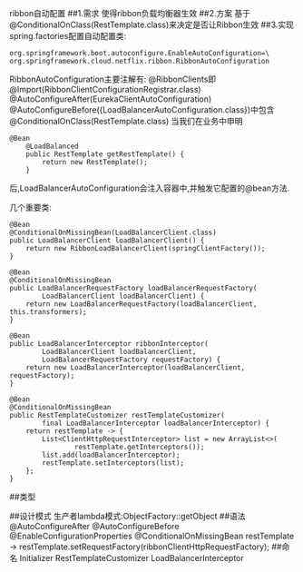 ribbon自动配置
##1.需求
使得ribbon负载均衡器生效
##2.方案
基于@ConditionalOnClass(RestTemplate.class)来决定是否让Ribbon生效
##3.实现
spring.factories配置自动配置类:
```
org.springframework.boot.autoconfigure.EnableAutoConfiguration=\
org.springframework.cloud.netflix.ribbon.RibbonAutoConfiguration
```
RibbonAutoConfiguration主要注解有:
@RibbonClients即@Import(RibbonClientConfigurationRegistrar.class)
@AutoConfigureAfter(EurekaClientAutoConfiguration)
@AutoConfigureBefore({LoadBalancerAutoConfiguration.class})中包含@ConditionalOnClass(RestTemplate.class)
当我们在业务中申明
```
@Bean
    @LoadBalanced
    public RestTemplate getRestTemplate() {
        return new RestTemplate();
    }
```
后,LoadBalancerAutoConfiguration会注入容器中,并触发它配置的@bean方法.

几个重要类:
```
@Bean
@ConditionalOnMissingBean(LoadBalancerClient.class)
public LoadBalancerClient loadBalancerClient() {
	return new RibbonLoadBalancerClient(springClientFactory());
}
```
```
@Bean
@ConditionalOnMissingBean
public LoadBalancerRequestFactory loadBalancerRequestFactory(
		LoadBalancerClient loadBalancerClient) {
	return new LoadBalancerRequestFactory(loadBalancerClient, this.transformers);
}
```

```
@Bean
public LoadBalancerInterceptor ribbonInterceptor(
		LoadBalancerClient loadBalancerClient,
		LoadBalancerRequestFactory requestFactory) {
	return new LoadBalancerInterceptor(loadBalancerClient, requestFactory);
}

@Bean
@ConditionalOnMissingBean
public RestTemplateCustomizer restTemplateCustomizer(
		final LoadBalancerInterceptor loadBalancerInterceptor) {
	return restTemplate -> {
		List<ClientHttpRequestInterceptor> list = new ArrayList<>(
				restTemplate.getInterceptors());
		list.add(loadBalancerInterceptor);
		restTemplate.setInterceptors(list);
	};
}
```
##类型

##设计模式
生产者lambda模式:ObjectFactory::getObject
##语法
@AutoConfigureAfter @AutoConfigureBefore
@EnableConfigurationProperties
@ConditionalOnMissingBean
restTemplate -> restTemplate.setRequestFactory(ribbonClientHttpRequestFactory);
##命名
Initializer
RestTemplateCustomizer
LoadBalancerInterceptor